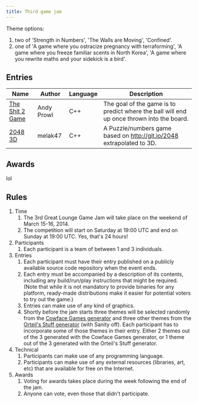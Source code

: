 ```yaml
---
title: Third game jam
---
```

Theme options:

1. two of 'Strength in Numbers', 'The Walls are Moving', 'Confined'.
1. one of 'A game where you ostracize pregnancy with terraforming', 'A game where you freeze familiar scents in North Korea',
   'A game where you rewrite maths and your sidekick is a bird'.

## Entries

Name                 | Author                | Language | Description
-------------------- | --------------------- | -------- | -----------
[The Shit 2 Game][1] | Andy Prowl            | C++      | The goal of the game is to predict where the ball will end up once thrown into the board.
[2048 3D][2]         | melak47               | C++      | A Puzzle/numbers game based on http://git.io/2048 extrapolated to 3D.

[1]: https://github.com/andyprowl/shittwo
[2]: https://github.com/melak47/2048_3D

## Awards

lol

## Rules

1. Time
    1. The 3rd Great Lounge Game Jam will take place on the weekend of March 15-16, 2014.
    1. The competition will start on Saturday at 19:00 UTC and end on Sunday at 19:00 UTC. Yes, that's 24 hours!
1. Participants
    1. Each participant is a team of between 1 and 3 individuals.
1. Entries
    1. Each participant must have their entry published on a publicly available source code repository when the event ends.
    1. Each entry must be accompanied by a description of its contents, including any build/run/play instructions
       that might be required. (Note that while it is not mandatory to provide binaries for any platform, ready-made
       distributions make it easier for potential voters to try out the game.)
    1. Entries can make use of any kind of graphics.
    1. Shortly before the jam starts three themes will be selected randomly from the
       [Cowface Games generator](http://www.cowfacegames.com/handytools/ludum-dare-theme-generator) and three other
       themes from the [Orteil's Stuff generator](http://orteil.dashnet.org/gamegen) (with Sanity off).
       Each participant has to incorporate some of those themes in their entry. Either 2 themes out of the 3 generated
       with the Cowface Games generator, or 1 theme out of the 3 generated with the Orteil's Stuff generator.
1. Technical
    1. Participants can make use of any programming language.
    1. Participants can make use of any external resources (libraries, art, etc) that are available for free on the Internet.
1. Awards
    1. Voting for awards takes place during the week following the end of the jam.
    1. Anyone can vote, even those that didn't participate.

